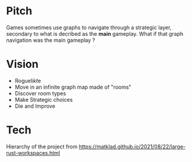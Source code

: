 # Pitch

Games sometimes use graphs to navigate through a strategic layer, secondary to what is decribed as the **main** gameplay. What if that graph navigation was the main gameplay ?

# Vision

- Rogueli*kt*e
- Move in an infinite graph map made of "rooms"
- Discover room types
- Make Strategic choices
- Die and Improve

# Tech

Hierarchy of the project from https://matklad.github.io/2021/08/22/large-rust-workspaces.html